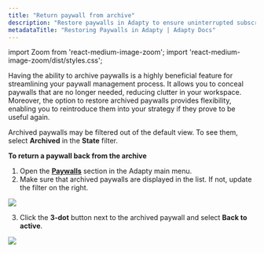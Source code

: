 ```yaml
---
title: "Return paywall from archive"
description: "Restore paywalls in Adapty to ensure uninterrupted subscription services for users."
metadataTitle: "Restoring Paywalls in Adapty | Adapty Docs"
---
```


import Zoom from 'react-medium-image-zoom';
import 'react-medium-image-zoom/dist/styles.css';

Having the ability to archive paywalls is a highly beneficial feature for streamlining your paywall management process. It allows you to conceal paywalls that are no longer needed, reducing clutter in your workspace. Moreover, the option to restore archived paywalls provides flexibility, enabling you to reintroduce them into your strategy if they prove to be useful again.

Archived paywalls may be filtered out of the default view. To see them, select **Archived** in the **State** filter.

**To return a paywall back from the archive**

1. Open the [**Paywalls**](https://app.adapty.io/paywalls) section in the Adapty main menu. 
2. Make sure that archived paywalls are displayed in the list. If not, update the filter on the right.

   
<Zoom>
  <img src={require('./img/paywall-filter.png').default}
  style={{
    border: '1px solid #727272', /* border width and color */
    width: '700px', /* image width */
    display: 'block', /* for alignment */
    margin: '0 auto' /* center alignment */
  }}
/>
</Zoom>



3. Click the **3-dot** button next to the archived paywall and select **Back to active**.

   
<Zoom>
  <img src={require('./img/restore-paywall.png').default}
  style={{
    border: '1px solid #727272', /* border width and color */
    width: '700px', /* image width */
    display: 'block', /* for alignment */
    margin: '0 auto' /* center alignment */
  }}
/>
</Zoom>


